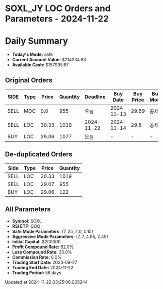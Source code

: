 # SOXL_JY LOC Orders and Parameters - 2024-11-22

# Daily Summary

- **Today's Mode:** safe
- **Current Account Value:** $214234.93
- **Available Cash:** $157995.67

## Original Orders

| SIDE | Type | Price | Quantity | Deadline | Buy Date | Buy Price | Buy Mode |
|------|------|-------|----------|----------|----------|-----------|----------|
| SELL | MOC | 0.0 | 955 | 오늘 | 2024-11-13 | 29.69 | 공세 |
| SELL | LOC | 30.33 | 1019 | 2024-11-22 | 2024-11-14 | 29.6 | 공세 |
| BUY | LOC | 29.06 | 1077 | 오늘 | - | - | - |

## De-duplicated Orders

| Side | Type | Price | Quantity |
|------|------|-------|----------|
| SELL | LOC | 30.33 | 1019 |
| SELL | LOC | 29.07 | 955 |
| BUY | LOC | 29.06 | 122 |

## All Parameters

- **Symbol:** SOXL
- **RSI ETF:** QQQ
- **Safe Mode Parameters:** (7, 25, 2.0, 0.15)
- **Aggressive Mode Parameters:** (7, 7, 4.95, 2.45)
- **Initial Capital:** $200000
- **Profit Compound Rate:** 82.0%
- **Loss Compound Rate:** 30.0%
- **Commission Rate:** 0.0%
- **Trading Start Date:** 2024-09-27
- **Trading End Date:** 2024-11-22
- **Trading Period:** 56 days

Updated at 2024-11-22 03:25:00.005344

